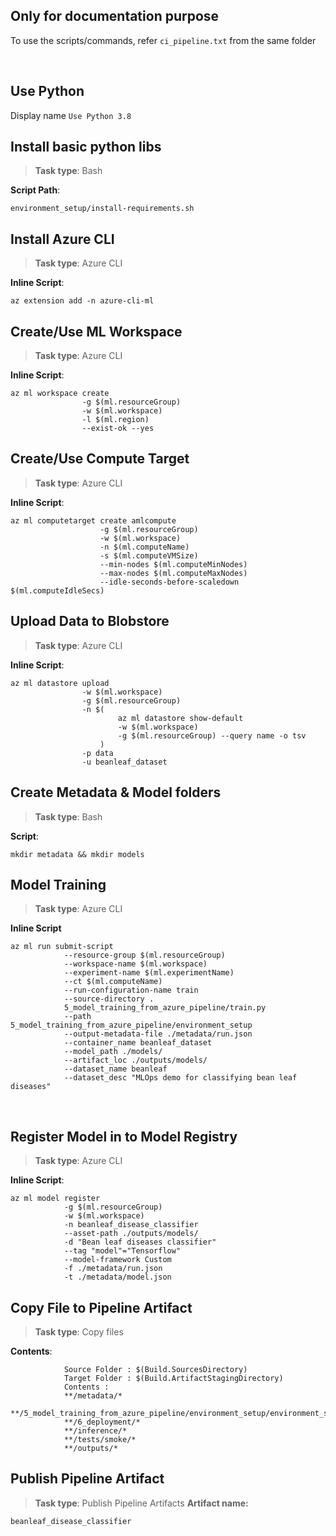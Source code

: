 ## Only for documentation purpose
To use the scripts/commands, refer `ci_pipeline.txt` from the same folder

<br/>

## Use Python
Display name `Use Python 3.8`

## Install basic python libs
> **Task type**: Bash

**Script Path**:
```
environment_setup/install-requirements.sh
```

## Install Azure CLI
> **Task type**: Azure CLI

**Inline Script**:
```
az extension add -n azure-cli-ml
```

## Create/Use ML Workspace
> **Task type**: Azure CLI

**Inline Script**:
```
az ml workspace create 
                -g $(ml.resourceGroup)
                -w $(ml.workspace)
                -l $(ml.region)
                --exist-ok --yes
```

## Create/Use Compute Target
> **Task type**: Azure CLI

**Inline Script**:
```
az ml computetarget create amlcompute
                    -g $(ml.resourceGroup)
                    -w $(ml.workspace)
                    -n $(ml.computeName)
                    -s $(ml.computeVMSize)
                    --min-nodes $(ml.computeMinNodes)
                    --max-nodes $(ml.computeMaxNodes)
                    --idle-seconds-before-scaledown $(ml.computeIdleSecs) 
```

## Upload Data to Blobstore
> **Task type**: Azure CLI

**Inline Script**:
```
az ml datastore upload
                -w $(ml.workspace)
                -g $(ml.resourceGroup)
                -n $(
                        az ml datastore show-default
                        -w $(ml.workspace)
                        -g $(ml.resourceGroup) --query name -o tsv
                    )
                -p data
                -u beanleaf_dataset
```

## Create Metadata & Model folders
> **Task type**: Bash

**Script**:
```
mkdir metadata && mkdir models
```

## Model Training
> **Task type**: Azure CLI

**Inline Script**
```
az ml run submit-script 
            --resource-group $(ml.resourceGroup)
            --workspace-name $(ml.workspace)
            --experiment-name $(ml.experimentName)
            --ct $(ml.computeName)
            --run-configuration-name train
            --source-directory .
            5_model_training_from_azure_pipeline/train.py
            --path 5_model_training_from_azure_pipeline/environment_setup 
            --output-metadata-file ./metadata/run.json
            --container_name beanleaf_dataset
            --model_path ./models/
            --artifact_loc ./outputs/models/
            --dataset_name beanleaf
            --dataset_desc "MLOps demo for classifying bean leaf diseases"
```
<br/>

## Register Model in to Model Registry
> **Task type**: Azure CLI

**Inline Script**:
```
az ml model register
            -g $(ml.resourceGroup)
            -w $(ml.workspace)
            -n beanleaf_disease_classifier
            --asset-path ./outputs/models/
            -d "Bean leaf diseases classifier"
            --tag "model"="Tensorflow"
            --model-framework Custom
            -f ./metadata/run.json
            -t ./metadata/model.json
```

## Copy File to Pipeline Artifact
> **Task type**: Copy files

**Contents**: 
```
            Source Folder : $(Build.SourcesDirectory)
            Target Folder : $(Build.ArtifactStagingDirectory)
            Contents :
            **/metadata/*
            **/5_model_training_from_azure_pipeline/environment_setup/environment_setup/*
            **/6_deployment/*
            **/inference/*
            **/tests/smoke/*
            **/outputs/*
```

## Publish Pipeline Artifact
> **Task type**: Publish Pipeline Artifacts
**Artifact name:**
```
beanleaf_disease_classifier
```